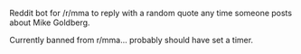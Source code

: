 Reddit bot for /r/mma to reply with a random quote any time someone posts 
about Mike Goldberg.

Currently banned from r/mma... probably should have set a timer.
